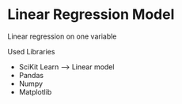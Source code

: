 <h1>Linear Regression Model</h1>

Linear regression on one variable

Used Libraries

<ul>
  <li>SciKit Learn  --> Linear model</li>
  <li>Pandas</li>
  <li>Numpy</li>
  <li>Matplotlib</li>
</ul>

